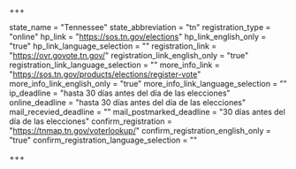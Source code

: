 +++

state_name = "Tennessee"
state_abbreviation = "tn"
registration_type = "online"
hp_link = "https://sos.tn.gov/elections"
hp_link_english_only = "true"
hp_link_language_selection = ""
registration_link = "https://ovr.govote.tn.gov/"
registration_link_english_only = "true"
registration_link_language_selection = ""
more_info_link = "https://sos.tn.gov/products/elections/register-vote"
more_info_link_english_only = "true"
more_info_link_language_selection = ""
ip_deadline = "hasta 30 días antes del día de las elecciones"
online_deadline = "hasta 30 días antes del día de las elecciones"
mail_recevied_deadline = ""
mail_postmarked_deadline = "30 días antes del día de las elecciones"
confirm_registration = "https://tnmap.tn.gov/voterlookup/"
confirm_registration_english_only = "true"
confirm_registration_language_selection = ""

+++
